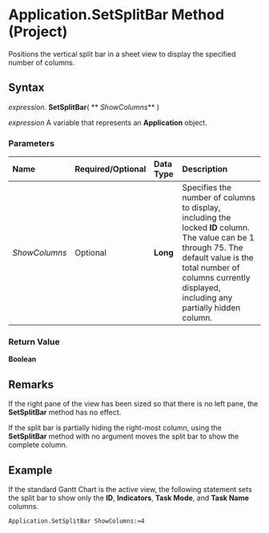 
# Application.SetSplitBar Method (Project)

Positions the vertical split bar in a sheet view to display the specified number of columns.


## Syntax

 _expression_. **SetSplitBar**( ** _ShowColumns_** )

 _expression_ A variable that represents an **Application** object.


### Parameters



|**Name**|**Required/Optional**|**Data Type**|**Description**|
|:-----|:-----|:-----|:-----|
| _ShowColumns_|Optional|**Long**|Specifies the number of columns to display, including the locked  **ID** column. The value can be 1 through 75. The default value is the total number of columns currently displayed, including any partially hidden column.|

### Return Value

 **Boolean**


## Remarks

If the right pane of the view has been sized so that there is no left pane, the  **SetSplitBar** method has no effect.

If the split bar is partially hiding the right-most column, using the  **SetSplitBar** method with no argument moves the split bar to show the complete column.


## Example

If the standard Gantt Chart is the active view, the following statement sets the split bar to show only the  **ID**,  **Indicators**,  **Task Mode**, and  **Task Name** columns.


```vb
Application.SetSplitBar ShowColumns:=4
```

